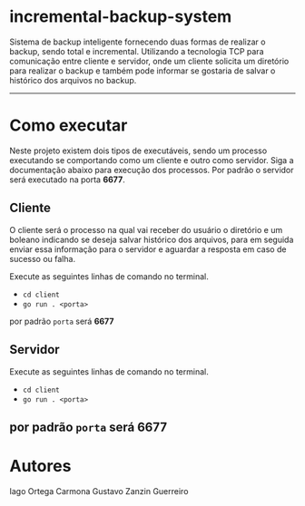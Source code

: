 # incremental-backup-system

Sistema de backup inteligente fornecendo duas formas de realizar o backup, sendo total e incremental. Utilizando a tecnologia TCP para comunicação entre cliente e servidor, onde um cliente solicita um diretório para realizar o backup e também pode informar se gostaria de salvar o histórico dos arquivos no backup.

---

# Como executar

Neste projeto existem dois tipos de executáveis, sendo um processo executando se comportando como um cliente e outro como servidor. Siga a documentação abaixo para execução dos processos. Por padrão o servidor será executado na porta **6677**.

## Cliente

O cliente será o processo na qual vai receber do usuário o diretório e um boleano indicando se deseja salvar histórico dos arquivos, para em seguida enviar essa informação para o servidor e aguardar a resposta em caso de sucesso ou falha.

Execute as seguintes linhas de comando no terminal.

- `cd client`
- `go run . <porta>`

por padrão `porta` será **6677**

## Servidor

Execute as seguintes linhas de comando no terminal.

- `cd client`
- `go run . <porta>`

## por padrão `porta` será **6677**

# Autores

Iago Ortega Carmona
Gustavo Zanzin Guerreiro
